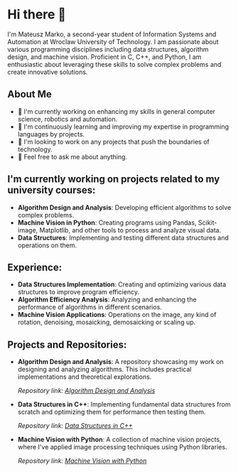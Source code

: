 # Hi there 👋

I'm Mateusz Marko, a second-year student of Information Systems and Automation at Wroclaw University of Technology. I am passionate about various programming disciplines including data structures, algorithm design, and machine vision. Proficient in C, C++, and Python, I am enthusiastic about leveraging these skills to solve complex problems and create innovative solutions.

## About Me

- 🔭 I'm currently working on enhancing my skills in general computer science, robotics and automation.
- 🌱 I'm continuously learning and improving my expertise in programming languages by projects.
- 👯 I'm looking to work on any projects that push the boundaries of technology.
- 💬 Feel free to ask me about anything.

## I'm currently working on projects related to my university courses:

- **Algorithm Design and Analysis**: Developing efficient algorithms to solve complex problems.
- **Machine Vision in Python**: Creating programs using Pandas, Scikit-image, Matplotlib, and other tools to process and analyze visual data.
- **Data Structures**: Implementing and testing different data structures and operations on them.

## Experience:

- **Data Structures Implementation**: Creating and optimizing various data structures to improve program efficiency.
- **Algorithm Efficiency Analysis**: Analyzing and enhancing the performance of algorithms in different scenarios.
- **Machine Vision Applications**: Operations on the image, any kind of rotation, denoising, mosaicking, demosaicking or scaling up.

## Projects and Repositories:

- **Algorithm Design and Analysis**: A repository showcasing my work on designing and analyzing algorithms. This includes practical implementations and theoretical explorations.
  
  _Repository link: [Algorithm Design and Analysis](#)_

- **Data Structures in C++**: Implementing fundamental data structures from scratch and optimizing them for performance then testing them.
  
  _Repository link: [Data Structures in C++](https://github.com/MrMatier/Data-Structures)_

- **Machine Vision with Python**: A collection of machine vision projects, where I've applied image processing techniques using Python libraries.
  
  _Repository link: [Machine Vision with Python](#)_
